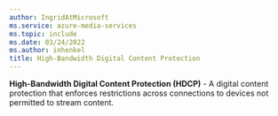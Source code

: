 ```yaml
---
author: IngridAtMicrosoft
ms.service: azure-media-services
ms.topic: include
ms.date: 03/24/2022
ms.author: inhenkel
title: High-Bandwidth Digital Content Protection
---
```


**High-Bandwidth Digital Content Protection (HDCP)** - A digital content protection that enforces restrictions across connections to devices not permitted to stream content.
